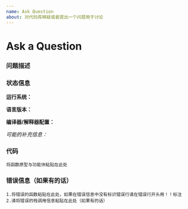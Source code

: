 ```yaml
---
name: Ask Question
about: 对代码库释疑或者提出一个问题用于讨论
---
```


# Ask a Question

### 问题描述



### 状态信息

**运行系统：**

**语言版本：**

**编译器/解释器配置：**

*可能的补充信息：*



### 代码

~~~ 
将函数原型与功能块粘贴在此处
~~~

### 错误信息（如果有的话）

~~~
1.将错误的函数粘贴在此处，如果在错误信息中没有标识错误行请在错误行开头用！！标注
2.请将错误的栈调用信息粘贴在此处（如果有的话）
~~~

